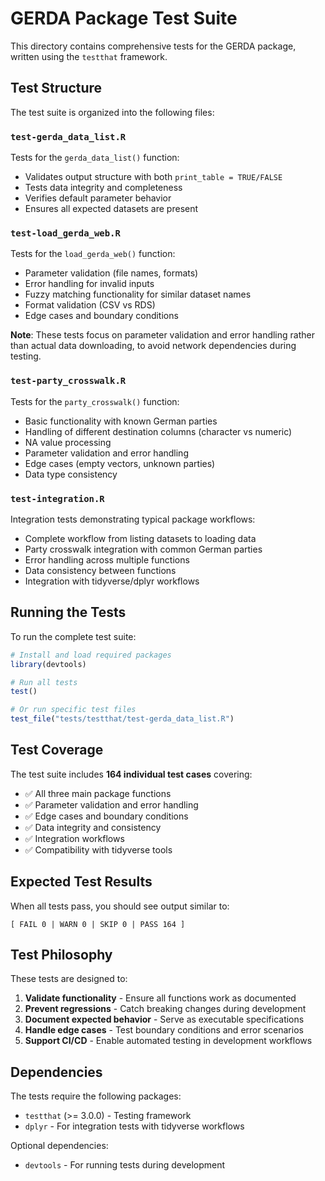 # GERDA Package Test Suite

This directory contains comprehensive tests for the GERDA package, written using the `testthat` framework.

## Test Structure

The test suite is organized into the following files:

### `test-gerda_data_list.R`

Tests for the `gerda_data_list()` function:

- Validates output structure with both `print_table = TRUE/FALSE`
- Tests data integrity and completeness
- Verifies default parameter behavior
- Ensures all expected datasets are present

### `test-load_gerda_web.R`

Tests for the `load_gerda_web()` function:

- Parameter validation (file names, formats)
- Error handling for invalid inputs
- Fuzzy matching functionality for similar dataset names
- Format validation (CSV vs RDS)
- Edge cases and boundary conditions

**Note**: These tests focus on parameter validation and error handling rather than actual data downloading, to avoid network dependencies during testing.

### `test-party_crosswalk.R`

Tests for the `party_crosswalk()` function:

- Basic functionality with known German parties
- Handling of different destination columns (character vs numeric)
- NA value processing
- Parameter validation and error handling
- Edge cases (empty vectors, unknown parties)
- Data type consistency

### `test-integration.R`

Integration tests demonstrating typical package workflows:

- Complete workflow from listing datasets to loading data
- Party crosswalk integration with common German parties
- Error handling across multiple functions
- Data consistency between functions
- Integration with tidyverse/dplyr workflows

## Running the Tests

To run the complete test suite:

```r
# Install and load required packages
library(devtools)

# Run all tests
test()

# Or run specific test files
test_file("tests/testthat/test-gerda_data_list.R")
```

## Test Coverage

The test suite includes **164 individual test cases** covering:

- ✅ All three main package functions
- ✅ Parameter validation and error handling
- ✅ Edge cases and boundary conditions
- ✅ Data integrity and consistency
- ✅ Integration workflows
- ✅ Compatibility with tidyverse tools

## Expected Test Results

When all tests pass, you should see output similar to:

```
[ FAIL 0 | WARN 0 | SKIP 0 | PASS 164 ]
```

## Test Philosophy

These tests are designed to:

1. **Validate functionality** - Ensure all functions work as documented
2. **Prevent regressions** - Catch breaking changes during development  
3. **Document expected behavior** - Serve as executable specifications
4. **Handle edge cases** - Test boundary conditions and error scenarios
5. **Support CI/CD** - Enable automated testing in development workflows

## Dependencies

The tests require the following packages:

- `testthat` (>= 3.0.0) - Testing framework
- `dplyr` - For integration tests with tidyverse workflows

Optional dependencies:

- `devtools` - For running tests during development

